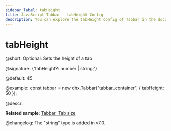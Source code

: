 ```yaml
---
sidebar_label: tabHeight
title: JavaScript Tabbar - tabHeight Config 
description: You can explore the tabHeight config of Tabbar in the documentation of the DHTMLX JavaScript UI library. Browse developer guides and API reference, try out code examples and live demos, and download a free 30-day evaluation version of DHTMLX Suite 7.
---
```


# tabHeight

@short: Optional. Sets the height of a tab

@signature: {'tabHeight?: number | string;'}

@default: 45

@example:
const tabbar = new dhx.Tabbar("tabbar_container", {
    tabHeight: 50
});

@descr:

**Related sample**: [Tabbar. Tab size](https://snippet.dhtmlx.com/yy841z3j)

@changelog:
The "string" type is added in v7.0.

[comment]: # (@related: tabbar/configuring_tabbar.md#size-of-tabs tabbar/init.md#define-tabbar-structure)

